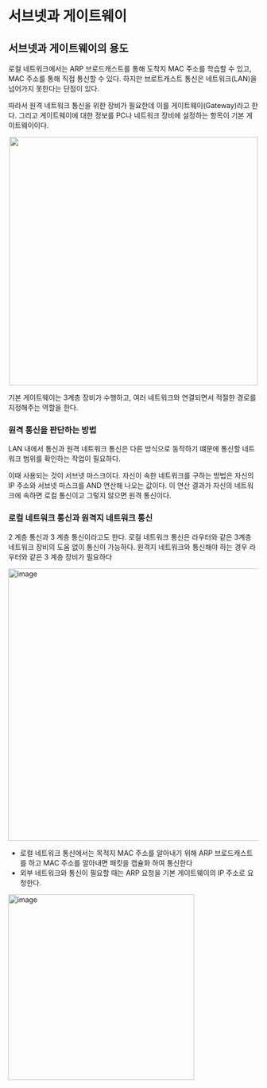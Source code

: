 # 서브넷과 게이트웨이
## 서브넷과 게이트웨이의 용도
로컬 네트워크에서는 ARP 브로드캐스트를 통해 도착지 MAC 주소를 학습할 수 있고, MAC 주소를 통해 직접 통신할 수 있다. 하지만 브로트캐스트 통신은 네트워크(LAN)을 넘어가지 못한다는 단점이 있다.

따라서 원격 네트워크 통신을 위한 장비가 필요한데 이를 게이트웨이(Gateway)라고 한다. 그리고 게이트웨이에 대한 정보를 PC나 네트워크 장비에 설정하는 항목이 기본 게이트웨이이다.

<p align=middle>
    <img src=https://user-images.githubusercontent.com/60502370/140902859-2a807958-c4a1-474f-9bed-1adcea35c189.png width=500>
</p>

기본 게이트웨이는 3계층 장비가 수행하고, 여러 네트워크와 연결되면서 적절한 경로를 지정해주는 역할을 한다.

### 원격 통신을 판단하는 방법
LAN 내에서 통신과 원격 네트워크 통신은 다른 방식으로 동작하기 떄문에 통신할 네트워크 범위를 확인하는 작업이 필요하다. 

이때 사용되는 것이 서브넷 마스크이다. 자신이 속한 네트워크를 구하는 방법은 자신의 IP 주소와 서브넷 마스크를 AND 연산해 나오는 값이다. 이 연산 결과가 자신의 네트워크에 속하면 로컬 통신이고 그렇지 않으면 원격 통신이다.

### 로컬 네트워크 통신과 원격지 네트워크 통신
2 계층 통신과 3 계층 통신이라고도 한다. 로컬 네트워크 통신은 라우터와 같은 3계층 네트워크 장비의 도움 없이 통신이 가능하다. 원격지 네트워크와 통신해야 하는 경우 라우터와 같은 3 계층 장비가 필요하다

<img width="548" alt="image" src="https://user-images.githubusercontent.com/60502370/155867658-f6c18060-8b74-4e0c-97d8-536dd811a478.png">

- 로컬 네트워크 통신에서는 목적지 MAC 주소를 알아내기 위해 ARP 브로드캐스트를 하고 MAC 주소를 알아내면 패킷을 캡슐화 하여 통신한다
- 외부 네트워크와 통신이 필요할 때는 ARP 요청을 기본 게이트웨이의 IP 주소로 요청한다.

<img width="374" alt="image" src="https://user-images.githubusercontent.com/60502370/155867724-041cbd0b-8270-4c8f-b858-863d3dc2f31f.png">